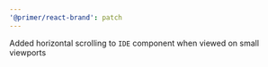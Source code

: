 ```yaml
---
'@primer/react-brand': patch
---
```


Added horizontal scrolling to `IDE` component when viewed on small viewports
